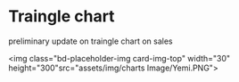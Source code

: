 # Traingle chart

preliminary update on traingle chart on sales



<img class="bd-placeholder-img card-img-top" width="30" height="300"src="assets/img/charts Image/Yemi.PNG"></img>
